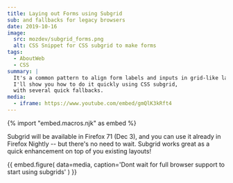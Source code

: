```yaml
---
title: Laying out Forms using Subgrid
sub: and fallbacks for legacy browsers
date: 2019-10-16
image:
  src: mozdev/subgrid_forms.png
  alt: CSS Snippet for CSS subgrid to make forms
tags:
  - AboutWeb
  - CSS
summary: |
  It's a common pattern to align form labels and inputs in grid-like layout.
  I'll show you how to do it quickly using CSS subgrid,
  with several quick fallbacks.
media:
  - iframe: https://www.youtube.com/embed/gmQlK3kRft4
---
```


{% import "embed.macros.njk" as embed %}

Subgrid will be available in Firefox 71 (Dec 3),
and you can use it already in Firefox Nightly --
but there's no need to wait.
Subgrid works great as a quick enhancement on top of you existing layouts!

{{ embed.figure(
  data=media,
  caption='Dont wait for full browser support to start using subgrids'
) }}
